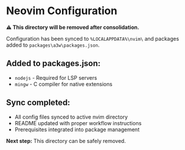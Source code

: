 # Neovim Configuration

**⚠️ This directory will be removed after consolidation.**

Configuration has been synced to `%LOCALAPPDATA%\nvim\` and packages added to `packages\a3w\packages.json`.

## Added to packages.json:
- `nodejs` - Required for LSP servers
- `mingw` - C compiler for native extensions

## Sync completed:
- All config files synced to active nvim directory
- README updated with proper workflow instructions
- Prerequisites integrated into package management

**Next step:** This directory can be safely removed.

